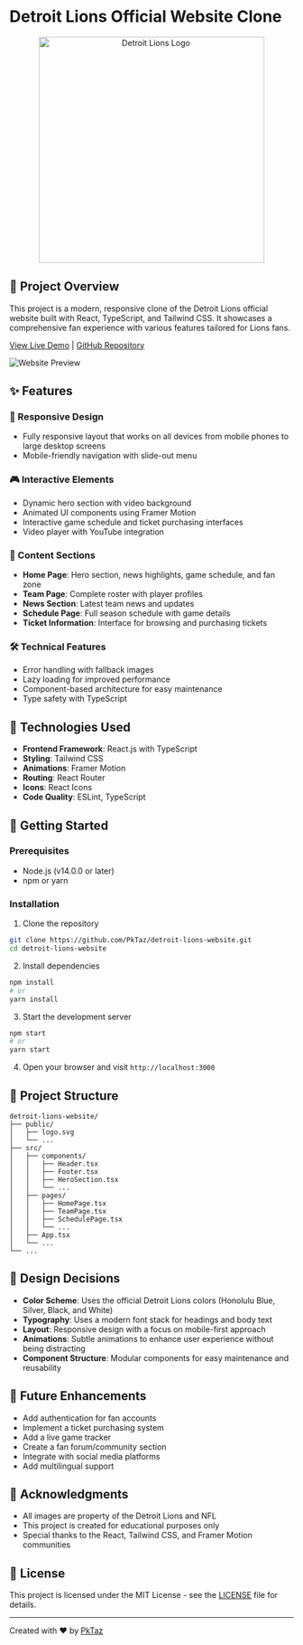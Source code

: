 # Detroit Lions Official Website Clone

<p align="center">
  <img src="https://static.clubs.nfl.com/image/private/t_editorial_landscape_12_desktop/lions/o0sui6nrolhqeqte9dxh" alt="Detroit Lions Logo" width="400"/>
</p>

## 🏈 Project Overview

This project is a modern, responsive clone of the Detroit Lions official website built with React, TypeScript, and Tailwind CSS. It showcases a comprehensive fan experience with various features tailored for Lions fans.

[View Live Demo](#) | [GitHub Repository](https://github.com/PkTaz/detroit-lions-website)

![Website Preview](https://static.clubs.nfl.com/image/upload/t_new_photo_album/f_auto/lions/e9uxwvx4ergpvtzaiash.jpg)

## ✨ Features

### 📱 Responsive Design
- Fully responsive layout that works on all devices from mobile phones to large desktop screens
- Mobile-friendly navigation with slide-out menu

### 🎮 Interactive Elements
- Dynamic hero section with video background
- Animated UI components using Framer Motion
- Interactive game schedule and ticket purchasing interfaces
- Video player with YouTube integration

### 📰 Content Sections
- **Home Page**: Hero section, news highlights, game schedule, and fan zone
- **Team Page**: Complete roster with player profiles
- **News Section**: Latest team news and updates
- **Schedule Page**: Full season schedule with game details
- **Ticket Information**: Interface for browsing and purchasing tickets

### 🛠️ Technical Features
- Error handling with fallback images
- Lazy loading for improved performance
- Component-based architecture for easy maintenance
- Type safety with TypeScript

## 🚀 Technologies Used

- **Frontend Framework**: React.js with TypeScript
- **Styling**: Tailwind CSS
- **Animations**: Framer Motion
- **Routing**: React Router
- **Icons**: React Icons
- **Code Quality**: ESLint, TypeScript

## 🔧 Getting Started

### Prerequisites
- Node.js (v14.0.0 or later)
- npm or yarn

### Installation

1. Clone the repository
```bash
git clone https://github.com/PkTaz/detroit-lions-website.git
cd detroit-lions-website
```

2. Install dependencies
```bash
npm install
# or
yarn install
```

3. Start the development server
```bash
npm start
# or
yarn start
```

4. Open your browser and visit `http://localhost:3000`

## 📁 Project Structure

```
detroit-lions-website/
├── public/
│   ├── logo.svg
│   └── ...
├── src/
│   ├── components/
│   │   ├── Header.tsx
│   │   ├── Footer.tsx
│   │   ├── HeroSection.tsx
│   │   └── ...
│   ├── pages/
│   │   ├── HomePage.tsx
│   │   ├── TeamPage.tsx
│   │   ├── SchedulePage.tsx
│   │   └── ...
│   ├── App.tsx
│   └── ...
└── ...
```

## 🎨 Design Decisions

- **Color Scheme**: Uses the official Detroit Lions colors (Honolulu Blue, Silver, Black, and White)
- **Typography**: Uses a modern font stack for headings and body text
- **Layout**: Responsive design with a focus on mobile-first approach
- **Animations**: Subtle animations to enhance user experience without being distracting
- **Component Structure**: Modular components for easy maintenance and reusability

## 🔮 Future Enhancements

- Add authentication for fan accounts
- Implement a ticket purchasing system
- Add a live game tracker
- Create a fan forum/community section
- Integrate with social media platforms
- Add multilingual support

## 📝 Acknowledgments

- All images are property of the Detroit Lions and NFL
- This project is created for educational purposes only
- Special thanks to the React, Tailwind CSS, and Framer Motion communities

## 📄 License

This project is licensed under the MIT License - see the [LICENSE](LICENSE) file for details.

---

Created with ❤️ by [PkTaz](https://github.com/PkTaz)
